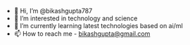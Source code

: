 - 👋 Hi, I’m @bikashgupta787
- 👀 I’m interested in technology and science
- 🌱 I’m currently learning latest technologies based on ai/ml
- 📫 How to reach me - bikashgupta@gmail.com

<!---
bikashgupta787/bikashgupta787 is a ✨ special ✨ repository because its `README.md` (this file) appears on your GitHub profile.
You can click the Preview link to take a look at your changes.
--->
